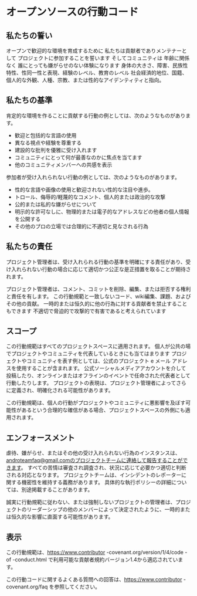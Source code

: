 # オープンソースの行動コード

## 私たちの誓い

オープンで歓迎的な環境を育成するために 私たちは貢献者でありメンテナーとして プロジェクトに参加することを誓います そしてコミュニティは 年齢に関係なく 誰にとっても嫌がらせのない体験になります 身体の大きさ、障害、民族性特性、性同一性と表現、経験のレベル、教育のレベル 社会経済的地位、国籍、個人的な外観、人種、宗教、または性的なアイデンティティと指向。

## 私たちの基準

肯定的な環境を作ることに貢献する行動の例としては、次のようなものがあります。

  - 歓迎と包括的な言語の使用
  - 異なる視点や経験を尊重する
  - 建設的な批判を優雅に受け入れます
  - コミュニティにとって何が最善なのかに焦点を当てます
  - 他のコミュニティメンバーへの共感を表示

参加者が受け入れられない行動の例としては、次のようなものがあります。

  - 性的な言語や画像の使用と歓迎されない性的な注目や進歩。
  - トロール、侮辱的/軽蔑的なコメント、個人的または政治的な攻撃
  - 公的または私的な嫌がらせについて
  - 明示的な許可なしに、物理的または電子的なアドレスなどの他者の個人情報を公開する
  - その他のプロの立場では合理的に不適切と見なされる行為

## 私たちの責任

プロジェクト管理者は、受け入れられる行動の基準を明確にする責任があり、受け入れられない行動の場合に応じて適切かつ公正な是正措置を取ることが期待されます。

プロジェクト管理者は、コメント、コミットを削除、編集、または拒否する権利と責任を有します。 この行動規範と一致しないコード、wiki編集、課題、およびその他の貢献。 一時的または恒久的に他の行為に対する貢献者を禁止することもできます 不適切で脅迫的で攻撃的で有害であると考えられています

## スコープ

この行動規範はすべてのプロジェクトスペースに適用されます。 個人が公共の場でプロジェクトやコミュニティを代表しているときにも当てはまります プロジェクトやコミュニティを表す例としては、公式のプロジェクト e メール アドレスを使用することが含まれます。 公式ソーシャルメディアアカウントを介して投稿したり、オンラインまたはオフラインのイベントで任命された代表者として行動したりします。 プロジェクトの表現は、プロジェクト管理者によってさらに定義され、明確化される可能性があります。

この行動規範は、個人の行動がプロジェクトやコミュニティに悪影響を及ぼす可能性があるという合理的な確信がある場合、プロジェクトスペースの外側にも適用されます。

## エンフォースメント

虐待、嫌がらせ、またはその他の受け入れられない行為のインスタンスは、androteamfaq@gmail.comのプロジェクトチームに連絡して報告することができます。 すべての苦情は審査され調査され、状況に応じて必要かつ適切と判断される対応となります。 プロジェクトチームは、インシデントのレポーターに関する機密性を維持する義務があります。 具体的な執行ポリシーの詳細については、別途掲載することがあります。

誠実に行動規範に従わない、または強制しないプロジェクトの管理者は、プロジェクトのリーダーシップの他のメンバーによって決定されたように、一時的または恒久的な影響に直面する可能性があります。

## 表示

この行動規範は、https://www.contributor -covenant.org/version/1/4/code -of -conduct.html で利用可能な貢献者規約バージョン1.4から適応されています。

この行動コードに関するよくある質問への回答は、https://www.contributor -covenant.org/faq を参照してください。